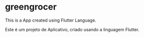 # greengrocer

This is a App created using Flutter Language.

Este é um projeto de Aplicativo, criado usando a linguagem Flutter.


